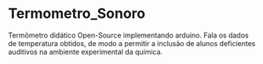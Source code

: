 # Termometro_Sonoro
Termômetro didático  Open-Source implementando arduino. Fala os dados de temperatura obtidos, de modo a permitir a inclusão de alunos deficientes auditivos na ambiente experimental da química.

